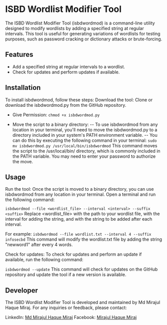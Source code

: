 # ISBD Wordlist Modifier Tool
The ISBD Wordlist Modifier Tool (isbdwordmod) is a command-line utility designed to modify wordlists by adding a specified string at regular intervals. This tool is useful for generating variations of wordlists for testing purposes, such as password cracking or dictionary attacks or brute-forcing.

## Features
- Add a specified string at regular intervals to a wordlist.
- Check for updates and perform updates if available.

## Installation
To install isbdwordmod, follow these steps:
Download the tool: Clone or download the isbdwordmod.py from the GitHub repository.
- Give Permission:
```chmod +x isbdwordmod.py```

- Move the script to a binary directory:
-- To use isbdwordmod from any location in your terminal, you'll need to move the isbdwordmod.py to a directory included in your system's PATH environment variable.
-- You can do this by executing the following command in your terminal:
```sudo mv isbdwordmod.py /usr/local/bin/isbdwordmod```
This command moves the script to the /usr/local/bin/ directory, which is commonly included in the PATH variable. You may need to enter your password to authorize the move.

## Usage
Run the tool: Once the script is moved to a binary directory, you can use isbdwordmod from any location in your terminal. Open a terminal and run the following command:

```isbdwordmod --file <wordlist_file> --interval <interval> --suffix <suffix>```
Replace <wordlist_file> with the path to your wordlist file, <interval> with the interval for adding the string, and <suffix> with the string to be added after each interval.

For example:
```isbdwordmod --file wordlist.txt --interval 4 --suffix infosecbd```
This command will modify the wordlist.txt file by adding the string "newword1" after every 4 words.

Check for updates: To check for updates and perform an update if available, run the following command:

```isbdwordmod --update```
This command will check for updates on the GitHub repository and update the tool if a new version is available.

## Developer
The ISBD Wordlist Modifier Tool is developed and maintained by Md Mirajul Haque Miraj. For any inquiries or feedback, please contact:

LinkedIn: [Md Mirajul Haque Miraj](https://www.linkedin.com/in/mdmirajulhaque/)
Facebook: [Mirajul Haque Miraj](https://www.facebook.com/MirajulHaqueOfficial.ME/)
